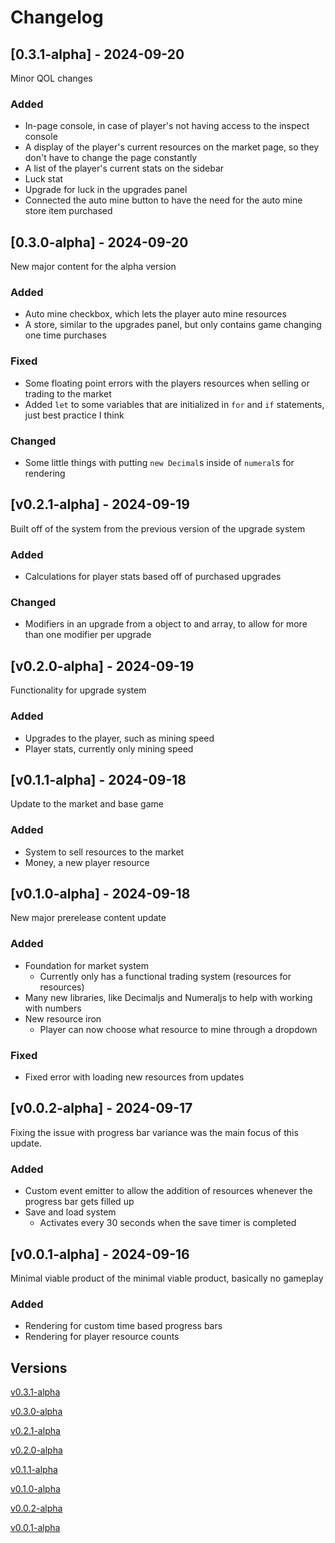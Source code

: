 # Changelog

## [0.3.1-alpha] - 2024-09-20

Minor QOL changes

### Added

- In-page console, in case of player's not having access to the inspect console
- A display of the player's current resources on the market page, so they don't have to change the page constantly
- A list of the player's current stats on the sidebar
- Luck stat
- Upgrade for luck in the upgrades panel
- Connected the auto mine button to have the need for the auto mine store item purchased

## [0.3.0-alpha] - 2024-09-20

New major content for the alpha version

### Added

- Auto mine checkbox, which lets the player auto mine resources
- A store, similar to the upgrades panel, but only contains game changing one time purchases

### Fixed 
- Some floating point errors with the players resources when selling or trading to the market
- Added `let` to some variables that are initialized in `for` and `if` statements, just best practice I think

### Changed
- Some little things with putting `new Decimal`s inside of `numeral`s for rendering

## [v0.2.1-alpha] - 2024-09-19

Built off of the system from the previous version of the upgrade system

### Added

- Calculations for player stats based off of purchased upgrades

### Changed

- Modifiers in an upgrade from a object to and array, to allow for more than one modifier per upgrade

## [v0.2.0-alpha] - 2024-09-19

Functionality for upgrade system

### Added

- Upgrades to the player, such as mining speed
- Player stats, currently only mining speed

## [v0.1.1-alpha] - 2024-09-18

Update to the market and base game

### Added

- System to sell resources to the market
- Money, a new player resource

## [v0.1.0-alpha] - 2024-09-18

New major prerelease content update

### Added

- Foundation for market system
  - Currently only has a functional trading system (resources for resources)
- Many new libraries, like Decimaljs and Numeraljs to help with working with numbers
- New resource iron
  - Player can now choose what resource to mine through a dropdown

### Fixed

- Fixed error with loading new resources from updates

## [v0.0.2-alpha] - 2024-09-17

Fixing the issue with progress bar variance was the main focus of this update.

### Added

- Custom event emitter to allow the addition of resources whenever the progress bar gets filled up
- Save and load system
  - Activates every 30 seconds when the save timer is completed

## [v0.0.1-alpha] - 2024-09-16

Minimal viable product of the minimal viable product, basically no gameplay

### Added

- Rendering for custom time based progress bars
- Rendering for player resource counts

## Versions

[v0.3.1-alpha](https://github.com/Joseph-Heinz-Student/Incremental/releases/tag/v0.3.1-alpha)

[v0.3.0-alpha](https://github.com/Joseph-Heinz-Student/Incremental/releases/tag/v0.3.0-alpha)

[v0.2.1-alpha](https://github.com/Joseph-Heinz-Student/Incremental/releases/tag/v0.2.1-alpha)

[v0.2.0-alpha](https://github.com/Joseph-Heinz-Student/Incremental/releases/tag/v0.2.0-alpha)

[v0.1.1-alpha](https://github.com/Joseph-Heinz-Student/Incremental/releases/tag/v0.1.1-alpha)

[v0.1.0-alpha](https://github.com/Joseph-Heinz-Student/Incremental/releases/tag/v0.1.0-alpha)

[v0.0.2-alpha](https://github.com/Joseph-Heinz-Student/Incremental/releases/tag/v0.0.2-alpha)

[v0.0.1-alpha](https://github.com/Joseph-Heinz-Student/Incremental/releases/tag/v0.0.1-alpha)
